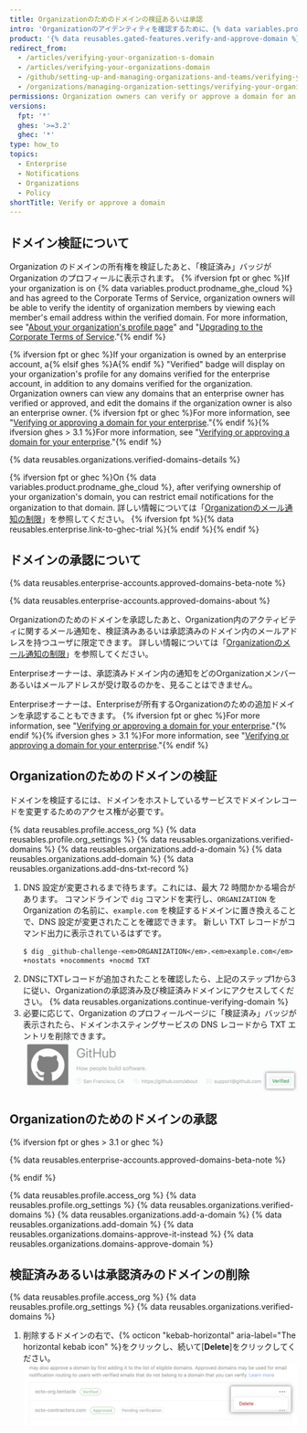 ```yaml
---
title: Organizationのためのドメインの検証あるいは承認
intro: 'Organizationのアイデンティティを確認するために、{% data variables.product.company_short %}でドメインの所有権を検証できます。 Organization　のメンバーに{% data variables.product.company_short %}がメール通知を送信できるドメインを承認することもできます。'
product: '{% data reusables.gated-features.verify-and-approve-domain %}'
redirect_from:
  - /articles/verifying-your-organization-s-domain
  - /articles/verifying-your-organizations-domain
  - /github/setting-up-and-managing-organizations-and-teams/verifying-your-organizations-domain
  - /organizations/managing-organization-settings/verifying-your-organizations-domain
permissions: Organization owners can verify or approve a domain for an organization.
versions:
  fpt: '*'
  ghes: '>=3.2'
  ghec: '*'
type: how_to
topics:
  - Enterprise
  - Notifications
  - Organizations
  - Policy
shortTitle: Verify or approve a domain
---
```


## ドメイン検証について

Organization のドメインの所有権を検証したあと、「検証済み」バッジが Organization のプロフィールに表示されます。 {% ifversion fpt or ghec %}If your organization is on {% data variables.product.prodname_ghe_cloud %} and has agreed to the Corporate Terms of Service, organization owners will be able to verify the identity of organization members by viewing each member's email address within the verified domain. For more information, see "[About your organization's profile page](/articles/about-your-organization-s-profile/)" and "<a href="/articles/upgrading-to-the-corporate-terms-of-service" class="dotcom-only">Upgrading to the Corporate Terms of Service</a>."{% endif %}

{% ifversion fpt or ghec %}If your organization is owned by an enterprise account, a{% elsif ghes %}A{% endif %} "Verified" badge will display on your organization's profile for any domains verified for the enterprise account, in addition to any domains verified for the organization. Organization owners can view any domains that an enterprise owner has verified or approved, and edit the domains if the organization owner is also an enterprise owner. {% ifversion fpt or ghec %}For more information, see "[Verifying or approving a domain for your enterprise](/enterprise-cloud@latest/admin/configuration/configuring-your-enterprise/verifying-or-approving-a-domain-for-your-enterprise)."{% endif %}{% ifversion ghes > 3.1 %}For more information, see "[Verifying or approving a domain for your enterprise](/admin/configuration/configuring-your-enterprise/verifying-or-approving-a-domain-for-your-enterprise)."{% endif %}

{% data reusables.organizations.verified-domains-details %}

{% ifversion fpt or ghec %}On {% data variables.product.prodname_ghe_cloud %}, after verifying ownership of your organization's domain, you can restrict email notifications for the organization to that domain. 詳しい情報については「[Organizationのメール通知の制限](/organizations/keeping-your-organization-secure/restricting-email-notifications-for-your-organization)」を参照してください。 {% ifversion fpt %}{% data reusables.enterprise.link-to-ghec-trial %}{% endif %}{% endif %}

## ドメインの承認について

{% data reusables.enterprise-accounts.approved-domains-beta-note %}

{% data reusables.enterprise-accounts.approved-domains-about %}

Organizationのためのドメインを承認したあと、Organization内のアクティビティに関するメール通知を、検証済みあるいは承認済みのドメイン内のメールアドレスを持つユーザに限定できます。 詳しい情報については「[Organizationのメール通知の制限](/organizations/keeping-your-organization-secure/restricting-email-notifications-for-your-organization)」を参照してください。

Enterpriseオーナーは、承認済みドメイン内の通知をどのOrganizationメンバーあるいはメールアドレスが受け取るのかを、見ることはできません。

Enterpriseオーナーは、Enterpriseが所有するOrganizationのための追加ドメインを承認することもできます。 {% ifversion fpt or ghec %}For more information, see "[Verifying or approving a domain for your enterprise](/enterprise-cloud@latest/admin/configuration/configuring-your-enterprise/verifying-or-approving-a-domain-for-your-enterprise)."{% endif %}{% ifversion ghes > 3.1 %}For more information, see "[Verifying or approving a domain for your enterprise](/admin/configuration/configuring-your-enterprise/verifying-or-approving-a-domain-for-your-enterprise)."{% endif %}

## Organizationのためのドメインの検証

ドメインを検証するには、ドメインをホストしているサービスでドメインレコードを変更するためのアクセス権が必要です。

{% data reusables.profile.access_org %}
{% data reusables.profile.org_settings %}
{% data reusables.organizations.verified-domains %}
{% data reusables.organizations.add-a-domain %}
{% data reusables.organizations.add-domain %}
{% data reusables.organizations.add-dns-txt-record %}
1. DNS 設定が変更されるまで待ちます。これには、最大 72 時間かかる場合があります。 コマンドラインで `dig` コマンドを実行し、`ORGANIZATION` を Organization の名前に、`example.com` を検証するドメインに置き換えることで、DNS 設定が変更されたことを確認できます。 新しい TXT レコードがコマンド出力に表示されているはずです。
   ```shell
   $ dig _github-challenge-<em>ORGANIZATION</em>.<em>example.com</em> +nostats +nocomments +nocmd TXT
   ```
1. DNSにTXTレコードが追加されたことを確認したら、上記のステップ1から3に従い、Organizationの承認済み及び検証済みドメインにアクセスしてください。
{% data reusables.organizations.continue-verifying-domain %}
11. 必要に応じて、Organization のプロフィールページに「検証済み」バッジが表示されたら、ドメインホスティングサービスの DNS レコードから TXT エントリを削除できます。 ![検証済みバッジ](/assets/images/help/organizations/verified-badge.png)

## Organizationのためのドメインの承認

{% ifversion fpt or ghes > 3.1 or ghec %}

{% data reusables.enterprise-accounts.approved-domains-beta-note %}

{% endif %}

{% data reusables.profile.access_org %}
{% data reusables.profile.org_settings %}
{% data reusables.organizations.verified-domains %}
{% data reusables.organizations.add-a-domain %}
{% data reusables.organizations.add-domain %}
{% data reusables.organizations.domains-approve-it-instead %}
{% data reusables.organizations.domains-approve-domain %}

## 検証済みあるいは承認済みのドメインの削除

{% data reusables.profile.access_org %}
{% data reusables.profile.org_settings %}
{% data reusables.organizations.verified-domains %}
1. 削除するドメインの右で、{% octicon "kebab-horizontal" aria-label="The horizontal kebab icon" %}をクリックし、続いて[**Delete**]をクリックしてください。 ![ドメインの"削除"](/assets/images/help/organizations/domains-delete.png)
